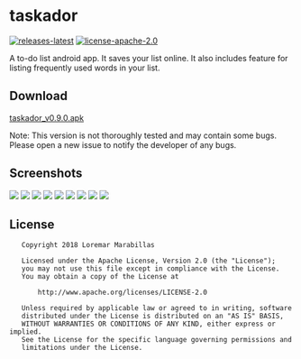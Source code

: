 # taskador
[![releases-latest](https://img.shields.io/badge/releases-latest-blue.svg)](https://github.com/hikikomoriphoenix/taskador/releases/latest) [![license-apache-2.0](https://img.shields.io/badge/license-Apache--2.0-lightgrey.svg)](https://github.com/hikikomoriphoenix/taskador/blob/master/LICENSE)

A to-do list android app. It saves your list online. It also includes feature for listing frequently used words in your list.

## Download
[taskador_v0.9.0.apk](https://github.com/hikikomoriphoenix/taskador/releases/download/v0.9.0/taskador_v0.9.0.apk)

Note: This version is not thoroughly tested and may contain some bugs. Please open a new issue to notify the developer of any bugs.

## Screenshots
<img src="https://lh3.googleusercontent.com/0u2k2CtOz8VLvk2P-Md58VEisAbFpeJHLBXJav4CZM-r5LaoSlv-UdT0WaH01ahPZcjSSl8wdPr5UfsLWbSQaQh86pxt92MbZXV0vSupZWGvrylrD_g801tIjSz8H6sJjv-stiNEOarGJbbwFo1Rn-5RzyKPznGnytY7DBaQTnmu4628yrM1I2EEMjNcBt_0_iKfPr9cHMuPhp7fFnathrdysNmPxHFU8sbrFpNq7gKPUBSSkjbEc_4qXuSaCkgdQwHmJTrPEYhnXFVzpwywcCQxYoynPiHqMon6WGbUyytviuL0kQCU1ZQkg5iwneFlZjTJAKPfQTdpIwJtdFTLyWTiqXwj9I_wPBvjBqaH8GhBOk_7eXX_2hH_2_--l9ZNscMjnVKzuXdcWFyH8GsjdtG5Y49WgqdnWFRdTJADR9qMZLzCCamHAm2RvN0lZrBovKY1rzHvXl7BT9oGtc-Kk9lbFmDIHpGAN-K9yvC_IfojPQjoYjgyVQqOIyqQQE2FBXiYEdZsm5-VslgNGHDPwcO4P5awV5KxQaWOloo9i4yn87bmk5dR8VeIjwu-bSPJ3YffhK6RNndvmSwOOlKhx3-e1qo06XWtE_8WUIhom6lp6HjAdyYyaZWraUjwYxsxojioeBMDsMj3hey83nhb4_U=w216-h384-no"> <img src="https://lh3.googleusercontent.com/y3SbtPtDmQhBm61Akk3085b-ZRdiwxmSSx8DA3NO5NUIRLu_r61KNYp5RQUJj_jA2mfIG70XZeRrScbfewWvmCp5aG2FlVXfzTdchzO_P9XSMQFl9Ssr66Wtj0roo5Av_yrh1QgUvTL0EtGzy8nz-TGoueFgH1mI_bPbPfLUMC1y7RCOj2bvti5P0cEhdlY7ZXK8Y4x1NdyD3bacnul5dXnzDjtqbLw6pl9Ogai39yNHyW7GTfYUrFPNEpdkO5Bs522F_ZccoWGd681hTCMUsV0oL5s4Ojsg5XaRuX-vNAIRPqlC16hhIkoJ7WYRCHkiQuy_aRaMwM4TRsJzPPlqyV-y8S3Kq-eYeuPFw72GYTQgeOrhHKwDVL1UPUKuKQQi_kCBQgTtgAB1vqcvkhjeD8NZ2Kb5AsMt8-MeV9vSEkihehzdHYOoiAPkng-6RwJmnPDmTNen4ohaSNqHVRxq5wqZnxj3FvZv0YFkDAcVptIvPnYtXqcPxPyb_h4pfhEIDfliB7xSw7MXUE59hznm9zCgOWTTizJ3MuqlXF8hk_u2icSCwufztiMBnK8MXpPje9GKX9ODTRTfDcLevZIaBDbRW14vscacYUcIXERnqeFzPzepy72QaPIRzMqjzJ2mOV5uNy4RCVJkYF_c7LNetgE=w216-h384-no">
<img src="https://lh3.googleusercontent.com/IAuEWr7BPtrtgReqfBtZX4dwHMh00hk6HS5w3cB1Z-9LgTuxfT78mduyhFdDzVDHMpl2Lyuy5E0TFfGoBRkLT1ydP5LamCynttqJtgMI1po6bZuFMH0m1_y055TaW8lHYWGjZU23UEYQBfuR7URkEK0X_MTqVo-zelYSBMI3p4Vn5DCdFcFymvDe7fbJijUbVwvMITcNpyLijJQYMiHFUUoDDs4M8i6L58ZZ9zEAoMvKa4g08nizpynvRT3chUm_1REVNInrwCGg2DeAj3a9bS_BCXdHyXIOtxlVlyKlaRFpFwelgyrZQO1SQ2MCvKSOZCLidavgbQEipGidPed4M0Od7PFd-1j99QGXuDXFKuq7mZORa5HjScGmsJGuLfEtHGirFZD0vYwE7cDRH22F-J5lvCGJndM8Ezm1Pl1CNGKc1gayzIbnMet88GhBnZexZpG2YUx6E66HZIAZDEqsFXeJla4euhE8q10Z09F1A0plG7qLKza12Pas_Y_dYjxxjkdmK_CaDAwCTcjh9LKYk9bjqTc95QqzrVzbPBdru85zyOfD4icYNtR2H63sVYR7XkNEdC4P3vM2xp_uT53rVDYDZ54qzaNqChRjCYDND3XUPaKkKJhW8Xx93_Xbn5hDiO9DRW9uoKR0L0-7wwxOBO0=w216-h384-no"> <img src="https://lh3.googleusercontent.com/fzBoQQf31sAjirTVKrX-NG0noupp5gEzAM4JRFJyQB_lOUQ5nDQzKNL7IonaCfETVftKkyJE14hRLmaHk84qmV1Ou7mCHlmYctlZ3OB8SyoIRwbkOHNZXuCQPPsPgp_Tfr2oRVvgskF4oVKWUkF7l1I4rTH7vur4VT3_BoieQQl1UuM5BSQGFiuD8y0Hjr5tO38puaTcW9RefKxhEwq05hLsHaERiYdYj6BVnEqBXFYZzmtOVUDPoI2jx-D58RH4d-iEh9dhoCXbcG-vkxZ-Uk1eSi6nW8Dy31ln5VbnhtEUNnY8ggS6mDJ1Z2d0Zo78OFY1TWy1YRbzw4LZXXpxPbpWV8_f9pBYBL3GAT8z47aaxLg4Skmodigr_tT8tnUcnrRRlzY_p1pooOWdZVHNqRspFTdUQCyIIRM6ak8J8TJJ4Hfu5sZWCJa_PvxYjISi-w1Qvo6R4PY05iaaoJMA5rs5Cve-o6J0saNxzlb_DL1m6ecK_hiAG7NTfNITtfoLenmtKoqrCBfiSEezwpee5IQ73TJVIbkIq240wLVpEB9xczaLGBzietzyN6yN2uj-495H8-p3Lh0ij1vYhcO52q8SWN0QOj8ceVynBv2NDsspaepx32fEB7DsPbias4xQED7fdtiiDDD3e4HDS1ttzfM=w216-h384-no"> <img src="https://lh3.googleusercontent.com/OWGibjxIVtqOu1ClMB8UEx-61fIFcZzODLt2YtN5D7YC4obHRQYywhncUIfMwe3X8G7eCcRMgVgKoDZK0mFk8c9MiOUCiuhVBD588lYRSqMJNcHWiaL5R0PapF4xBfnWs5uFvoIu1Sj-DIKvI-c4n0erROyWkBEm3e5Tisxx0zQgcjb9yb18iMp-BpDmIxt68Ov82WmkIZuyZXNiAOw5INnhJBbfqrEi6uXYOMN6VcNZZDC250r9ak5RSzsi76zoVxiJ3Wsac5KXFbbDMl1r6zBmfaHhAK6Ib2FdIVqwUd37xw11RPPuAjU1vQUHvYoTzG8pnBLRMpcXBUFqiex0KEg-wx1EDvzD7Z2jCxGQ7z6jEUJI7v0Q_jPyGSXN-aGE7UU-U5Q9ohsSRXAwXtQGXlkH-qhZw1dcs_sFmn9Qs4kEujBT3uL7G12_pbyX1fIPbiz-IgEyV2U3Y6W281f96hFCTgvZr99Tk-zBOkze2sJSpimil82oPdF9fJPLbFEYTSz5dfcxOwUk4Vhf3Gjz1R1Q4G4TuZx34IuIyIgk7FtOrbfpO5ZyzlM5RDxttJjyQn0S20dlz1Mc6BByrBnud4auwWgTu1yM13i1MotIDfzHMqTUAdaLR50XgDSf_YLI8tBvZ_H6VMaxPvdqQhyrUy4=w216-h384-no"> <img src="https://lh3.googleusercontent.com/kFWSKgGehYr5pd8Wxsrx_2BnhNXAFE3LrizHQTzawuGjNRbgi-9_mETR3UjU85mQk4CISx_Sjz9yzfQlrKLi0JjvwH1twby9Fd3wFwdFJBdeY-D_NSwuGmHEUYOBtJ46O8BZLVuTNbFjx9Yb_GReV0aZof6NnA2DaN_0PG7tvWU1-4WlFL821ezo1kM5u2zNiGI0vvsoJmjIbg0UbHYqgydUSd_1tJ1EqSGurpEhrHKLmBokczTkoFYEQhM_92Wwbw7QQSZ274gXnBLyi_7_OX44-AiRTrOZV8QeM1jEG8YRk6BMT1-eyIUAOyIPZ1Xo-kuY_gWTY8LB83D-PPQWV9t3gdGZakAQhWnI7pPYKCYCtkXnnHbuG7_n3LRJlX1F1HEFUyfk5Nx7Rwo-lEN-K7c16mJ1trGqO0Bw_KjWJyrZlJmGh4qNxHtsyIYbxy6xjGGvjXHg9nWSSyv29dDwAUn2zPxgII5B5jSFdWIrBMix9vTE10BSEY2jYG4jCeZbC8hzT1HRfZaoxgpWnoYNfdQAFGbRMJ9BtPG7xNSlRX3xBvSVRo6989CXTH5Ij9gjA2dxy4nH8F1jKuvhD6kzQHhNU9og2YKtQk6PKZDY-wVjF-wa4wnnHk-BiH08Uhoh_wo7mW-TaJpa7eSVvq9xK5k=w216-h384-no"> <img src="https://lh3.googleusercontent.com/AVd0nq7H1joo_b5jFiQMNyQt37eUHn6qMpHFG05O2vyQpyAF95ImXiyFEbS65ISKmv1id16lH_10-vQRlBOPbOwOZTGe7Og8wu58whnlEnwblu-dCcoHakRQ5eCQt2-qU_rco7WHvCbkSUTmeiu4VlBs2zFhQYjkxj2v_TEDV-DonKR78072d3WVcapytqRD8H5KnSOTAIqm5tvThTuwhjDT777gJYPF--1dvOpHZwlGUnFonB33Jjd3fAb1DzsOiiSVIeqphKyX9EXu38qCT_RDM0Z2ApMjETLZCg2sBXsC5-CWU2lJziL-1tCVtPoLNu-iRj0i9RdmHgpwVmrHVErzQBjMSYgj9OR1TjHRF_BlXbbm95OmFA5Iu0qw6SRFBicn9unpAi8QswnHiG2x7ywgAFr1g-Uy56XYuWYkNwEjvnT2MI4ZbY7o9Hi8lb7lSWq5xURbEBn49mCYVSnfgiFPccRzIp-6aNWzv2YYqUqiEy1TsoxXWLhcERbTxaS9OSMdutwc3p_bL8cgYXFmbQnh2M2B2ok8rPpRdHSVvmL0-ZoJKskNpLefq3FluebCnhdhDR5PJH5yNZpCnNw8qG43Y7Omqv1dQWjN3rBPs7WT8zCcLZ7iySN0fBOkbQ5DIacGFE-nN10FME5iascTJRw=w216-h384-no"> <img src="https://lh3.googleusercontent.com/kmcSnSdfKuTEYA0WfEPNCa9o9RJ-V8t646EH5CS-rElAA_1JaNwKg5210OsRhLo_B_uBcrhopbdW57ZPGC8wDJhabvO_R8tuBq7uqNIll2ZTTxqKS4-gfWFmGHREh2V4p7KOTfaFWbMC-IaK38vQqpLkVS1sF__GL4xuf53w_IOh58Z3dSeXQvfvWvM3Df1TLafg8hh9c_-jZHIZy4pM4FGy82kk20-PIEJN9LEIzQl1405cByWhV0O11bPSEq_4XGX11gjA2eVrfKpvDwsNEBX_lhy_h8TUfw1rkf7hihQYbP-aaX_YiOfnL2NWz1Jog-McvomwTpScp_thj5SBRBUmdwW4IDSP0NA4xadWmvq-ZGSDuVz1Q_7DK2wHbPsgnBvXMLmoOikhv6XsaY_hjKCaQWON0u5BfblwpFiswwlH9aIhIL0GZSScnWO8TRAoRCs8fBm74Cgcyx1kE8k8sklzjDLpk1ojVvnWQNPxIbZmdHkmfeyCURis6F8XifJMBBRBvvzcnkHGnxjAGD6D6hKi-Ss1hXuPe4YHr_Hatc3QcQ0hB_8tmZBm92pSLWwS5tSxHUsXTa1htPmt6kmLaX-tCXSTvvxx1L-cdcjBa0riFxnUIi_ezo_X_Y8-CPWM4wNJpiofZBvga4fDC6A3mjA=w216-h384-no"> <img src="https://lh3.googleusercontent.com/yjP4T5EcPof9JeGdcWxLwlGlAzfeYYIq341KeP2FjMRfBmrYdeNFMD4qBpE9GokSwmStGOIadadw01Se0VW4KTzqNHBJadCeefb7l7eFYfo8n6kKeyln8nLDNkWiyZaOAgcmYQwRCLOPNd529ACepLdBWYKO8i8f5vua5B4Qx-W1-UTbyNTuPBymb1UCNlLsYtopKPjqlbDJEWqDWPxBdF5ea850xS1TPe8Kkw0oOpPp57ooep-v4FBmKJYiKLj5KhKJ0BihId8OwdSElBEPINKelCxlo8jdz82pjXjLp6_bQpWgKxhk4UeIwAMNb2R8lkYD4QwCxCf00NK8gIFAKTYV72-zsV-7EBcjKo4kgA1k6GqEs8b32BX4BZzW6yauoDATKDk0lrF8gT_lnE9M9RGQ6b0BslpzIohg4wunrJyojpgsN5as-NhRdKwygA7HkS9Uh_IhAhbLxVKFqiIH_vCa21ilDka23XMYcb0sCWmLdC1dbYIwOwWEovUbF-TbAa1HoOqDkUW_vWGp1fBCTzCQSWjo6cGFX-cQ9JfUhv77NRm2t7sajR9R2X2fJaLIVGmY-qD7yuTxn6QZVu_09z0lDklj_fdYa535rYZiTvdCME_Hrfc1nD-cbcgbNvFUp5i4p18BCk3L_HJRi9iLWnE=w216-h384-no">

## License
```
   Copyright 2018 Loremar Marabillas

   Licensed under the Apache License, Version 2.0 (the "License");
   you may not use this file except in compliance with the License.
   You may obtain a copy of the License at

       http://www.apache.org/licenses/LICENSE-2.0

   Unless required by applicable law or agreed to in writing, software
   distributed under the License is distributed on an "AS IS" BASIS,
   WITHOUT WARRANTIES OR CONDITIONS OF ANY KIND, either express or implied.
   See the License for the specific language governing permissions and
   limitations under the License.

